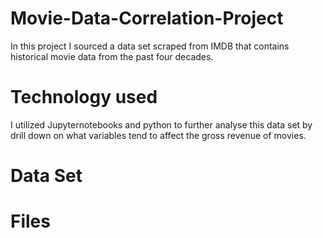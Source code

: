 # Movie-Data-Correlation-Project

In this project I sourced a data set scraped from IMDB that contains historical movie data from the past four decades.

# Technology used
I utilized Jupyternotebooks and python to further analyse this data set by drill down on what variables tend to affect the gross revenue of movies. 

# Data Set


# Files
